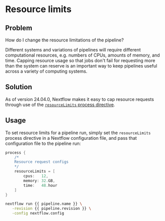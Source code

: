 # Resource limits

## Problem

How do I change the resource limitations of the pipeline?

Different systems and variations of pipelines will require different computational resources, e.g. numbers of CPUs, amounts of memory, and time.
Capping resource usage so that jobs don't fail for requesting more than the system can reserve is an important way to keep pipelines useful across a variety of computing systems.

## Solution

As of version 24.04.0, Nextflow makes it easy to cap resource requests through use of the [`resourceLimits` process directive](https://www.nextflow.io/docs/latest/reference/process.html#resourcelimits).

## Usage

To set resource limits for a pipeline run, simply set the `resourceLimits` process directive in a Nextflow configuration file, and pass that configuration file to the pipeline run:

``` groovy title="nextflow.config"
process {
    /*
    Resource request configs
    */
    resourceLimits = [
        cpus:   12,
        memory: 32.GB,
        time:   48.hour
    ]
}
```

``` bash title="Terminal"
nextflow run {{ pipeline.name }} \
   -revision {{ pipeline.revision }} \
   -config nextflow.config
```

